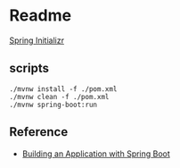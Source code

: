 # Readme

[Spring Initializr](https://start.spring.io/)

## scripts

```shell
./mvnw install -f ./pom.xml
./mvnw clean -f ./pom.xml
./mvnw spring-boot:run
```

## Reference

- [Building an Application with Spring Boot](https://spring.io/guides/gs/spring-boot/)
